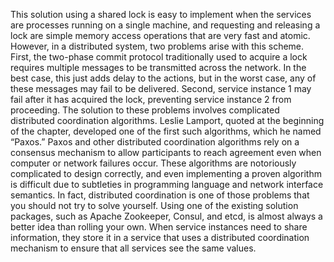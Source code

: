 This solution using a shared lock is easy to implement when the services are processes running on a single machine, and requesting and releasing a lock are simple memory access operations that are very fast and atomic. However, in a distributed system, two problems arise with this scheme. First, the two-phase commit protocol traditionally used to acquire a lock requires multiple messages to be transmitted across the network. In the best case, this just adds delay to the actions, but in the worst case, any of these messages may fail to be delivered. Second, service instance 1 may fail after it has acquired the lock, preventing service instance 2 from proceeding. The solution to these problems involves complicated distributed coordination algorithms. Leslie Lamport, quoted at the beginning of the chapter, developed one of the first such algorithms, which he named “Paxos.” Paxos and other distributed coordination algorithms rely on a consensus mechanism to allow participants to reach agreement even when computer or network failures occur. These algorithms are notoriously complicated to design correctly, and even implementing a proven algorithm is difficult due to subtleties in programming language and network interface semantics. In fact, distributed coordination is one of those problems that you should not try to solve yourself. Using one of the existing solution packages, such as Apache Zookeeper, Consul, and etcd, is almost always a better idea than rolling your own. When service instances need to share information, they store it in a service that uses a distributed coordination mechanism to ensure that all services see the same values.